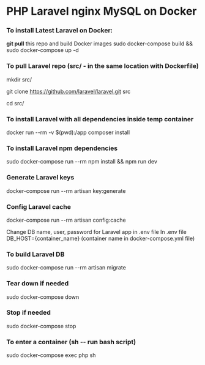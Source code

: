 # PHP Laravel nginx MySQL on Docker

### To install Latest Laravel on Docker:

**git pull** this repo and build Docker images
sudo docker-compose build && sudo docker-compose up -d

### To pull Laravel repo (src/ - in the same location with Dockerfile)
mkdir src/

git clone https://github.com/laravel/laravel.git src

cd src/

### To install Laravel with all dependencies inside temp container
docker run --rm -v $(pwd):/app composer install

### To install Laravel npm dependencies
sudo docker-compose run --rm npm install && npm run dev

### Generate Laravel keys
docker-compose run --rm artisan key:generate

### Config Laravel cache
docker-compose run --rm artisan config:cache

Change DB name, user, password for Laravel app in .env file
In .env file DB_HOST={container_name} (container name in docker-compose.yml file)

### To build Laravel DB
sudo docker-compose run --rm artisan migrate

### Tear down if needed
sudo docker-compose down

### Stop if needed
sudo docker-compose stop

### To enter a container (sh -- run bash script)
sudo docker-compose exec php sh



